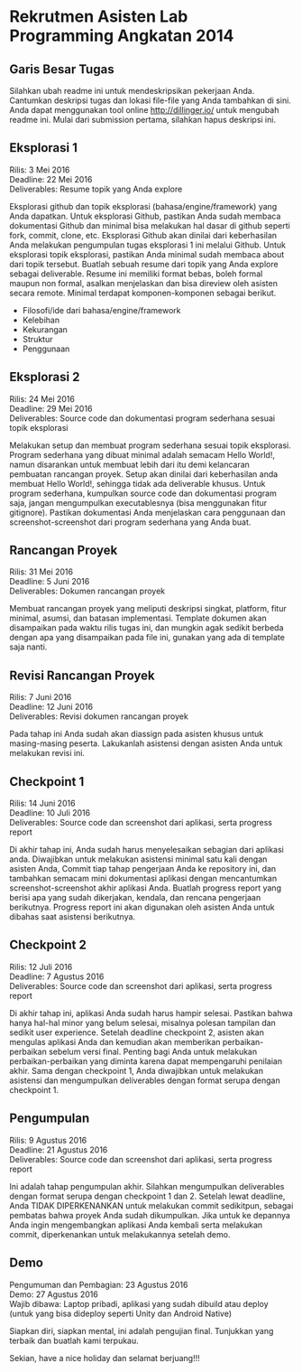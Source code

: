 # Rekrutmen Asisten Lab Programming Angkatan 2014

## Garis Besar Tugas
Silahkan ubah readme ini untuk mendeskripsikan pekerjaan Anda. Cantumkan deskripsi tugas dan lokasi file-file yang Anda tambahkan di sini. Anda dapat menggunakan tool online http://dillinger.io/ untuk mengubah readme ini. Mulai dari submission pertama, silahkan hapus deskripsi ini.

## Eksplorasi 1
Rilis: 3 Mei 2016\
Deadline: 22 Mei 2016\
Deliverables: Resume topik yang Anda explore

Eksplorasi github dan topik eksplorasi (bahasa/engine/framework) yang Anda dapatkan. Untuk eksplorasi Github, pastikan Anda sudah membaca dokumentasi Github dan minimal bisa melakukan hal dasar di github seperti fork, commit, clone, etc. Eksplorasi Github akan dinilai dari keberhasilan Anda melakukan pengumpulan tugas eksplorasi 1 ini melalui Github. Untuk eksplorasi topik eksplorasi, pastikan Anda minimal sudah membaca about dari topik tersebut. Buatlah sebuah resume dari topik yang Anda explore sebagai deliverable. Resume ini memiliki format bebas, boleh formal maupun non formal, asalkan menjelaskan dan bisa direview oleh asisten secara remote. Minimal terdapat komponen-komponen sebagai berikut.
- Filosofi/ide dari bahasa/engine/framework
- Kelebihan
- Kekurangan
- Struktur
- Penggunaan

## Eksplorasi 2
Rilis: 24 Mei 2016\
Deadline: 29 Mei 2016\
Deliverables: Source code dan dokumentasi program sederhana sesuai topik eksplorasi

Melakukan setup dan membuat program sederhana sesuai topik eksplorasi. Program sederhana yang dibuat minimal adalah semacam Hello World!, namun disarankan untuk membuat lebih dari itu demi kelancaran pembuatan rancangan proyek. Setup akan dinilai dari keberhasilan anda membuat Hello World!, sehingga tidak ada deliverable khusus. Untuk program sederhana, kumpulkan source code dan dokumentasi program saja, jangan mengumpulkan executablesnya (bisa menggunakan fitur gitignore). Pastikan dokumentasi Anda menjelaskan cara penggunaan dan screenshot-screenshot dari program sederhana yang Anda buat.

## Rancangan Proyek
Rilis: 31 Mei 2016\
Deadline: 5 Juni 2016\
Deliverables: Dokumen rancangan proyek

Membuat rancangan proyek yang meliputi deskripsi singkat, platform, fitur minimal, asumsi, dan batasan implementasi. Template dokumen akan disampaikan pada waktu rilis tugas ini, dan mungkin agak sedikit berbeda dengan apa yang disampaikan pada file ini, gunakan yang ada di template saja nanti.

## Revisi Rancangan Proyek
Rilis: 7 Juni 2016\
Deadline: 12 Juni 2016\
Deliverables: Revisi dokumen rancangan proyek

Pada tahap ini Anda sudah akan diassign pada asisten khusus untuk masing-masing peserta. Lakukanlah asistensi dengan asisten Anda untuk melakukan revisi ini.

## Checkpoint 1
Rilis: 14 Juni 2016\
Deadline: 10 Juli 2016\
Deliverables: Source code dan screenshot dari aplikasi, serta progress report

Di akhir tahap ini, Anda sudah harus menyelesaikan sebagian dari aplikasi anda. Diwajibkan untuk melakukan asistensi minimal satu kali dengan asisten Anda, Commit tiap tahap pengerjaan Anda ke repository ini, dan tambahkan semacam mini dokumentasi aplikasi dengan mencantumkan screenshot-screenshot akhir aplikasi Anda. Buatlah progress report yang berisi apa yang sudah dikerjakan, kendala, dan rencana pengerjaan berikutnya. Progress report ini akan digunakan oleh asisten Anda untuk dibahas saat asistensi berikutnya. 

## Checkpoint 2
Rilis: 12 Juli 2016\
Deadline: 7 Agustus 2016\
Deliverables: Source code dan screenshot dari aplikasi, serta progress report

Di akhir tahap ini, aplikasi Anda sudah harus hampir selesai. Pastikan bahwa hanya hal-hal minor yang belum selesai, misalnya polesan tampilan dan sedikit user experience. Setelah deadline checkpoint 2, asisten akan mengulas aplikasi Anda dan kemudian akan memberikan perbaikan-perbaikan sebelum versi final. Penting bagi Anda untuk melakukan perbaikan-perbaikan yang diminta karena dapat mempengaruhi penilaian akhir. Sama dengan checkpoint 1, Anda diwajibkan untuk melakukan asistensi dan mengumpulkan deliverables dengan format serupa dengan checkpoint 1.

## Pengumpulan
Rilis: 9 Agustus 2016\
Deadline: 21 Agustus 2016\
Deliverables: Source code dan screenshot dari aplikasi, serta progress report

Ini adalah tahap pengumpulan akhir. Silahkan mengumpulkan deliverables dengan format serupa dengan checkpoint 1 dan 2. Setelah lewat deadline, Anda TIDAK DIPERKENANKAN untuk melakukan commit sedikitpun, sebagai pembatas bahwa proyek Anda sudah dikumpulkan. Jika untuk ke depannya Anda ingin mengembangkan aplikasi Anda kembali serta melakukan commit, diperkenankan untuk melakukannya setelah demo.

## Demo
Pengumuman dan Pembagian: 23 Agustus 2016\
Demo: 27 Agustus 2016\
Wajib dibawa: Laptop pribadi, aplikasi yang sudah dibuild atau deploy (untuk yang bisa dideploy seperti Unity dan Android Native)

Siapkan diri, siapkan mental, ini adalah pengujian final. Tunjukkan yang terbaik dan buatlah kami terpukau.

Sekian, have a nice holiday dan selamat berjuang!!!
